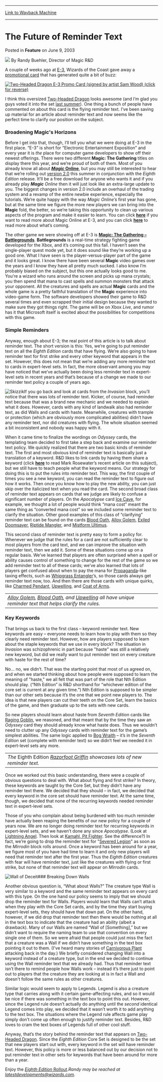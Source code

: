 
---
[Link to Wayback Machine](https://web.archive.org/web/20170621034600/http://magic.wizards.com/en/articles/archive/feature/future-reminder-text-2003-06-09)

[_metadata_:author]:- "Randy Buehler"
[_metadata_:description]:- "A couple of weeks ago at E-3, Wizards of the Coast gave away a promotional card that has generated quite a bit of buzz:"
[_metadata_:generator]:- "Drupal 7 (http://drupal.org)"
[_metadata_:publish_date]:- "2003-06-09"
[_metadata_:title]:- "The Future of Reminder Text"
[_metadata_:wayback_capture_timestamp]:- "2017-06-21 03:46:00+00:00"
[_metadata_:wayback_raw_url]:- "https://web.archive.org/web/20170621034600id_/http://magic.wizards.com/en/articles/archive/feature/future-reminder-text-2003-06-09"
[_metadata_:wayback_url]:- "http://magic.wizards.com/en/articles/archive/feature/future-reminder-text-2003-06-09"
---


The Future of Reminder Text
===========================



 Posted in **Feature**
 on June 9, 2003 






![](https://media.magic.wizards.com/styles/auth_small/public/generic-avatar-150_288.png)
By Randy Buehler, Director of Magic R&D











A couple of weeks ago at [E-3](http://www.e3expo.com/), Wizards of the Coast gave away a [promotional card](/en/articles/archive/e-3-promo-card-2003-05-20) that has generated quite a bit of buzz:

[![Two-Headed Dragon E-3 Promo Card (signed by artist Sam Wood) (click for reverse)](https://media.magic.wizards.com/image_legacy_migration/global/images/mtgcom_arcana_350_pic1_en.jpg)](http://archive.wizards.com/Magic/Magazine/Article.aspx?x=global/images/mtgcom_arcana_350_pic2_en.jpg)

I think this oversized [Two-Headed Dragon](http://gatherer.wizards.com/Pages/Card/Details.aspx?name=Two-Headed+Dragon) looks awesome (and I’m glad you guys voted it into the set [last summer](/en/articles/archive/selecting-eighth-edition-wrapup-2002-11-25)). One thing a bunch of people have commented on about this card is the flying reminder text. I’ve been saving up material for an article about reminder text and now seems like the perfect time to clarify our position on the subject.

### Broadening Magic's Horizons

Before I get into that, though, I’ll tell you what we were doing at E-3 in the first place. “E-3” is short for “Electronic Entertainment Exposition” and every year it is *the* place for computer game developers to show off their newest offerings. There were two different **Magic: The Gathering** titles on display there this year, and we’re proud of both of them. Most of you already know all about [***Magic* Online**](http://archive.wizards.com/default.asp?x=magic/magiconline), but you may still be interested to hear that we’re rolling out [version 2.0](/en/articles/archive/magic-online-press-release-2003-05-09) this summer in conjunction with the *Eighth Edition* release. It’ll be a free download for anyone who wants it and if you already play ***Magic** Online* then it will just look like an extra-large update to you. The biggest changes in version 2.0 include an overhaul of the trading system and a revamp of the entire newbie experience, especially the tutorials. We’re quite happy with the way **Magic* Online’s* first year has gone, but at the same time we figure the more new players we can bring into the **Magic** fold, the better, so we’re taking this opportunity to clean up various aspects of the program and make it easier to learn. You can click [**here**](http://archive.wizards.com/default.asp?x=magic/magiconline/articlejb052303) if you want to read more about Magic Online at E-3, and you can click [**here**](http://archive.wizards.com/default.asp?x=magic/magiconline/ver20preview) to read more about what’s coming.

The other game we were showing off at E-3 is [**Magic: The Gathering – Battlegrounds**](/en/articles/archive/magic-gathering-battlegrounds-2003-05-16). **Battlegrounds** is a real-time strategy fighting game developed for the Xbox, and it’s coming out this fall. I haven’t seen the single-player quest mode yet, but it does sound like they’re working up a good one. What I have seen is the player-versus-player part of the game and it looks great. I know there have been several **Magic** video games over the years and I know they have all pretty much sucked. I also know I’m probably biased on the subject, but this one actually looks good to me. You’re a wizard who runs around the screen and picks up mana crystals; you then spend that mana to cast spells and summon monsters that attack your opponent. All the creatures and spells are actual **Magic** cards and the whole game is a pretty faithful translation of the **Magic** experience into video-game form. The software developers showed their game to R&D several times and even scrapped their initial design because they wanted to make sure they got things right. The game will be on Xbox *Live*, and rumor has it that Microsoft itself is excited about the possibilities for competitions with this game.

### Simple Reminders

Anyway, enough about E-3; the real point of this article is to talk about reminder text. The short version is this: Yes, we’re going to put reminder text on all the *Eighth Edition* cards that have flying. We’re also going to have reminder text for first strike and every other keyword that appears in the set. However, this does not mean that we’re adding any more reminder text to cards in expert-level sets. In fact, the more observant among you may have noticed that we’ve actually been doing less reminder text in expert-level sets in recent years and that’s because of a change we made to our reminder text policy a couple of years ago.

![Skizzik](http://gatherer.wizards.com/Handlers/Image.ashx?type=card&name=Skizzik)If you go back and look at cards from the *Invasion* block, you’ll notice that there was lots of reminder text. Kicker, of course, had reminder text because that was a brand new mechanic and we needed to explain what it does. However, cards with any kind of landwalk also had reminder text, as did Walls and cards with haste. Meanwhile, creatures with trample or protection (which are obviously more complicated abilities) didn’t have any reminder text, nor did creatures with flying. The whole situation seemed a bit inconsistent and nobody was happy with it.

When it came time to finalize the wordings on *Odyssey* cards, the templating team decided to first take a step back and examine our reminder text policy. We quickly realized that there are two basic kinds of reminder text. The first and most obvious kind of reminder text is basically just a translation of a keyword. R&D likes to link cards by having them share a keyword (click [**here**](/en/articles/archive/making-magic/keyword-wise-2003-05-19) to read Mark Rosewater’s recent article on this subject), but we still have to teach people what the keyword means. Our strategy for doing this is to put the rules into reminder text. This way, the first couple of times you see a new keyword, you can read the reminder text to figure out how it works. Then once you know how to play the new ability, you can just skip over the italicized text when you read the card. The second broad class of reminder text appears on cards that we judge are likely to confuse a significant number of players. On the *Apocalypse* card [Ice Cave](http://gatherer.wizards.com/Pages/Card/Details.aspx?name=Ice+Cave), for example, we thought a lot of people would think “mana cost” meant the same thing as “converted mana cost” so we included some reminder text to clarify the situation. Other good examples of this class of “clarifying” reminder text can be found on the cards [Blood Oath](http://gatherer.wizards.com/Pages/Card/Details.aspx?name=Blood+Oath), [Alloy Golem](http://gatherer.wizards.com/Pages/Card/Details.aspx?name=Alloy+Golem), [Exiled Doomsayer](http://gatherer.wizards.com/Pages/Card/Details.aspx?name=Exiled+Doomsayer), [Riptide Mangler](http://gatherer.wizards.com/Pages/Card/Details.aspx?name=Riptide+Mangler), and [Mistform Ultimus](http://gatherer.wizards.com/Pages/Card/Details.aspx?name=Mistform+Ultimus).

This second class of reminder text is pretty easy to form a policy for. Whenever we judge that the rules for a card are not sufficiently clear to most players from the card text, and we can improve the situation with reminder text, then we add it. Some of these situations come up on a regular basis. We’ve learned that players are often surprised when a spell or ability causes control of something to change for the rest of the game so we add reminder text to all of these cards; we’ve also learned that lots of players get confused about when to pay the mana for [Propaganda](http://gatherer.wizards.com/Pages/Card/Details.aspx?name=Propaganda)-like taxing effects, such as [Whipgrass Entangler](http://gatherer.wizards.com/Pages/Card/Details.aspx?name=Whipgrass+Entangler)’s, so those cards always get reminder text now, too. And then there are those cards with unique quirks, like [Charmed Pendant](http://gatherer.wizards.com/Pages/Card/Details.aspx?name=Charmed+Pendant), [Upwelling](http://gatherer.wizards.com/Pages/Card/Details.aspx?name=Upwelling), and [Coat of Arms](http://gatherer.wizards.com/Pages/Card/Details.aspx?name=Coat+of+Arms).



|  |
| --- |
| *[Alloy Golem](http://gatherer.wizards.com/Pages/Card/Details.aspx?name=Alloy+Golem), [Blood Oath](http://gatherer.wizards.com/Pages/Card/Details.aspx?name=Blood+Oath), and [Upwelling](http://gatherer.wizards.com/Pages/Card/Details.aspx?name=Upwelling) all have unique reminder text that helps clarify the rules.* |

### Key Keywords

That brings us back to the first class – keyword reminder text. New keywords are easy – everyone needs to learn how to play with them so they clearly need reminder text. However, how are players supposed to learn about the staple keywords that we use in every block? The situation in *Invasion* was schizophrenic in part because "haste" was still a relatively new keyword, but did we really want to put reminder text on every creature with haste for the rest of time?

No… no, we didn’t. That was the starting point that most of us agreed on, and when we started thinking about how people were supposed to learn the meaning of "haste," we all felt that was part of the role that Nth Edition should play. (“Nth Edition” is R&D shorthand for “whichever edition of the core set is current at any given time.”) Nth Edition is supposed to be simpler than our other sets because it’s the one that we point new players to. The idea is that new players can cut their teeth on the Core Set, learn the basics of the game, and then graduate up to the sets with new cards.

So new players should learn about haste from *Seventh Edition* cards like [Raging Goblin](http://gatherer.wizards.com/Pages/Card/Details.aspx?name=Raging+Goblin), we reasoned, and that meant that by the time they saw an *Odyssey* card they should already know what haste does. Thus we wouldn’t need to clutter up any *Odyssey* cards with reminder text for the game’s simplest abilities. The same logic applied to [Bog Wraith](http://gatherer.wizards.com/Pages/Card/Details.aspx?&name=Bog%2BWraith) – it’s in the *Seventh Edition* set (complete with reminder text) so we didn’t feel we needed it in expert-level sets any more.



|  |
| --- |
| *The* Eighth Edition *[Razorfoot Griffin](http://gatherer.wizards.com/Pages/Card/Details.aspx?name=Razorfoot+Griffin) showcases lots of new reminder text.* |

Once we worked out this basic understanding, there were a couple of obvious questions to deal with. What about flying and first strike? In theory, these keywords are taught by the Core Set, but they didn’t have any reminder text there. We decided that they should – in fact, we decided that every keyword in the core set should have reminder text. At the same time, though, we decided that none of the recurring keywords needed reminder text in expert-level sets.

Those of you who complain about being burdened with too much reminder have actually been reaping the benefits of our new policy for a couple of years now. We are no longer doing reminder text for recurring keywords in expert-level sets, and we haven’t done any since *Apocalypse*. (Look at [Lightning Angel](http://gatherer.wizards.com/Pages/Card/Details.aspx?name=Lightning+Angel). Then look at [Kamahl, Pit Fighter](http://gatherer.wizards.com/Pages/Card/Details.aspx?name=Kamahl%2C+Pit+Fighter). See the difference?) In fact, we’re going to drop the reminder text for "[Severed Legion](http://gatherer.wizards.com/Pages/Card/Details.aspx?&name=Severed%2BLegion)" as soon as the *Mirrodin* block rolls around. Once a keyword has been around for a year, we figure most of you have had time to learn it and only new players will need that reminder text after the first year. Thus the *Eighth Edition* creatures with fear will have reminder text, just like the creatures with flying or first strike, but none of that reminder text will appear on *Mirrodin* cards.

![Wall of Deceit](http://gatherer.wizards.com/Handlers/Image.ashx?type=card&name=Wall+of+Deceit)### Breaking Down Walls

Another obvious question is, “What about Walls?” The creature type Wall is very similar to a keyword and the same reminder text appears on every card with this type. On the one hand our policy seems to imply that we should drop the reminder text for Walls. Players would learn that Walls can’t attack when they play with the Core Set cards, and by the time they start buying expert-level sets, they should have that down pat. On the other hand, however, if we did drop that reminder text then there would be nothing at all in the text box to indicate that the creature had an ability (albeit a drawback). Many of our Walls are named “Wall of [Something],” but we didn’t want to require the naming team to use that convention on every single one of them. So we were afraid that people could just miss the fact that a creature was a Wall if we didn’t have something in the text box pointing it out to them. (I've heard many stories of [Carnivorous Plant](http://gatherer.wizards.com/Pages/Card/Details.aspx?name=Carnivorous+Plant) attacking back in the day.) We briefly considered changing Wall into a keyword instead of a creature type, but in the end we decided to continue using the Wall reminder text that we already had. Thus that reminder text isn’t there to remind people how Walls work – instead it’s there just to point out to players that the creature they are looking at is in fact a Wall and doesn't follow the same rules as other creatures.

Similar logic would seem to apply to Legends. Legend is also a creature type that carries along with it certain game-affecting rules, and so it would be nice if there was something in the text box to point this out. However, since the Legend rule doesn’t actually do anything until the *second* identical Legend comes into play, we decided that it wasn’t worth it to add anything to the text box. The situations where the Legend rule affects game play simply don’t come up often enough to justify reminder text. Besides, R&D loves to cram the text boxes of Legends full of other cool stuff.

Anyway, that’s the story behind the reminder text that appears on [Two-Headed Dragon](http://gatherer.wizards.com/Pages/Card/Details.aspx?name=Two-Headed+Dragon). Since the *Eighth Edition* Core Set is designed to be the set that new players start out with, every keyword in the set will have reminder text. However, this policy is more or less balanced out by our decision not to put reminder text in other sets for keywords that have been around for more than a year.

 Enjoy the [*Eighth Edition* Rollout](http://archive.wizards.com/default.asp?x=mtgcom/8erollout/welcome).*Randy may be reached at latestdevelopments@wizards.com.*





